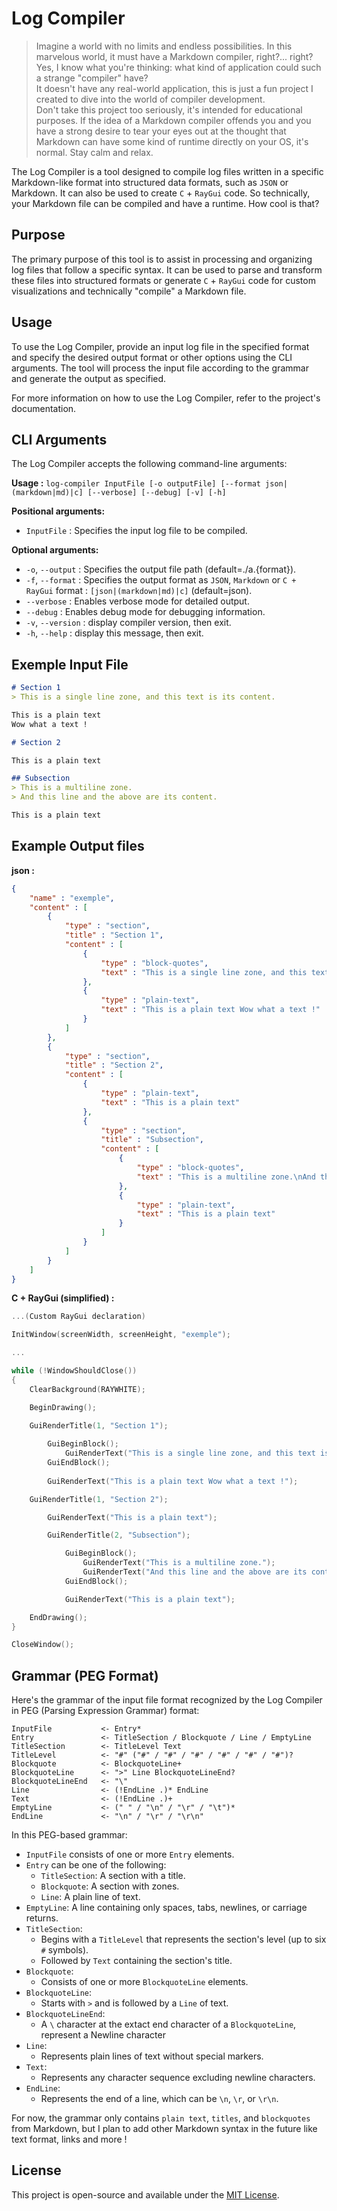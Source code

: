 # Log Compiler

> Imagine a world with no limits and endless possibilities. In this marvelous world, it must have a Markdown compiler, right?... right? <br>
> Yes, I know what you're thinking: what kind of application could such a strange "compiler" have? <br>
> It doesn't have any real-world application, this is just a fun project I created to dive into the world of compiler development.<br>
> Don't take this project too seriously, it's intended for educational purposes. If the idea of a Markdown compiler offends you and you have a strong desire to tear your eyes out at the thought that Markdown can have some kind of runtime directly on your OS, it's normal. Stay calm and relax.

The Log Compiler is a tool designed to compile log files written in a specific Markdown-like format into structured data formats, such as `JSON` or Markdown. It can also be used to create `C` + `RayGui` code. So technically, your Markdown file can be compiled and have a runtime. How cool is that?

## Purpose

The primary purpose of this tool is to assist in processing and organizing log files that follow a specific syntax. It can be used to parse and transform these files into structured formats or generate `C` + `RayGui` code for custom visualizations and technically "compile" a Markdown file.

## Usage

To use the Log Compiler, provide an input log file in the specified format and specify the desired output format or other options using the CLI arguments. The tool will process the input file according to the grammar and generate the output as specified.

For more information on how to use the Log Compiler, refer to the project's documentation.

## CLI Arguments

The Log Compiler accepts the following command-line arguments:

**Usage :** `log-compiler InputFile [-o outputFile] [--format json|(markdown|md)|c] [--verbose] [--debug] [-v] [-h]`

**Positional arguments:**
- `InputFile`         : Specifies the input log file to be compiled.

**Optional arguments:**
- `-o`, `--output`    : Specifies the output file path (default=./a.{format}).
- `-f`, `--format`    : Specifies the output format as `JSON`, `Markdown` or `C + RayGui` format : `[json|(markdown|md)|c]` (default=json).
- `--verbose`         : Enables verbose mode for detailed output.
- `--debug`           : Enables debug mode for debugging information.
- `-v`, `--version`   : display compiler version, then exit.
- `-h`, `--help`      : display this message, then exit.

## Exemple Input File

```markdown
# Section 1
> This is a single line zone, and this text is its content.

This is a plain text
Wow what a text !

# Section 2

This is a plain text

## Subsection
> This is a multiline zone.
> And this line and the above are its content.

This is a plain text

```

## Example Output files

**json :**
```json
{
    "name" : "exemple",
    "content" : [
        {
            "type" : "section",
            "title" : "Section 1",
            "content" : [
                {
                    "type" : "block-quotes",
                    "text" : "This is a single line zone, and this text is its content."
                },
                {
                    "type" : "plain-text",
                    "text" : "This is a plain text Wow what a text !"
                }
            ]
        },
        {
            "type" : "section",
            "title" : "Section 2",
            "content" : [
                {
                    "type" : "plain-text",
                    "text" : "This is a plain text"
                },
                {
                    "type" : "section",
                    "title" : "Subsection",
                    "content" : [
                        {
                            "type" : "block-quotes",
                            "text" : "This is a multiline zone.\nAnd this line and the above are its content."
                        },
                        {
                            "type" : "plain-text",
                            "text" : "This is a plain text"
                        }
                    ]
                }
            ]
        }
    ]
}
```

**C + RayGui (simplified) :**
```c
...(Custom RayGui declaration)

InitWindow(screenWidth, screenHeight, "exemple");

...

while (!WindowShouldClose())
{
    ClearBackground(RAYWHITE);

    BeginDrawing();

    GuiRenderTitle(1, "Section 1");
    
        GuiBeginBlock();
            GuiRenderText("This is a single line zone, and this text is its content.");
        GuiEndBlock();
    
        GuiRenderText("This is a plain text Wow what a text !");

    GuiRenderTitle(1, "Section 2");

        GuiRenderText("This is a plain text");

        GuiRenderTitle(2, "Subsection");

            GuiBeginBlock();
                GuiRenderText("This is a multiline zone.");
                GuiRenderText("And this line and the above are its content.");
            GuiEndBlock();

            GuiRenderText("This is a plain text");

    EndDrawing();
}

CloseWindow();

```

## Grammar (PEG Format)

Here's the grammar of the input file format recognized by the Log Compiler in PEG (Parsing Expression Grammar) format:

```peg
InputFile           <- Entry*
Entry               <- TitleSection / Blockquote / Line / EmptyLine
TitleSection        <- TitleLevel Text
TitleLevel          <- "#" ("#" / "#" / "#" / "#" / "#" / "#")?
Blockquote          <- BlockquoteLine+
BlockquoteLine      <- ">" Line BlockquoteLineEnd?
BlockquoteLineEnd   <- "\"
Line                <- (!EndLine .)* EndLine
Text                <- (!EndLine .)+
EmptyLine           <- (" " / "\n" / "\r" / "\t")*
EndLine             <- "\n" / "\r" / "\r\n"
```

In this PEG-based grammar:

- `InputFile` consists of one or more `Entry` elements.
- `Entry` can be one of the following:
  - `TitleSection`: A section with a title.
  - `Blockquote`: A section with zones.
  - `Line`: A plain line of text.
- `EmptyLine`: A line containing only spaces, tabs, newlines, or carriage returns.
- `TitleSection`:
  - Begins with a `TitleLevel` that represents the section's level (up to six `#` symbols).
  - Followed by `Text` containing the section's title.
- `Blockquote`:
  - Consists of one or more `BlockquoteLine` elements.
- `BlockquoteLine`:
  - Starts with `>` and is followed by a `Line` of text.
- `BlockquoteLineEnd`:
  - A `\` character at the extact end character of a `BlockquoteLine`, represent a Newline character
- `Line`:
  - Represents plain lines of text without special markers.
- `Text`:
  - Represents any character sequence excluding newline characters.
- `EndLine`:
  - Represents the end of a line, which can be `\n`, `\r`, or `\r\n`.

For now, the grammar only contains `plain text`, `titles`, and `blockquotes` from Markdown, but I plan to add other Markdown syntax in the future like text format, links and more !

## License

This project is open-source and available under the [MIT License](LICENSE).
